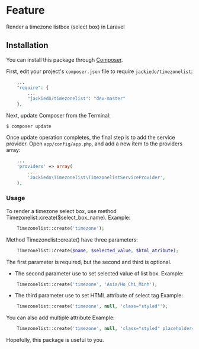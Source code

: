 # Feature
Render a timezone listbox (select box) in Laravel

## Installation

You can install this package through [Composer](https://getcomposer.org).

First, edit your project's `composer.json` file to require `jackiedo/timezonelist`:

```php
	...
    "require": {
		...
        "jackiedo/timezonelist": "dev-master"
	},
```

Next, update Composer from the Terminal:

```shell
$ composer update
```

Once update operation completes, the final step is to add the service provider. Open `app/config/app.php`, and add a new item to the providers array:

```php
	...
    'providers' => array(
        ...
        'Jackiedo\Timezonelist\TimezonelistServiceProvider',
	),
```

### Usage

To render a timezone select box, use method Timezonelist::create($select_box_name).
Example:
```php
	Timezonelist::create('timezone');
```

Method Timezonelist::create() have three parameters:
```php
	Timezonelist::create($name, $selected_value, $html_atribute);
```
The first parameter is required, but the second and third is optional.

- The second parameter use to set selected value of list box.
Example:
```php
	Timezonelist::create('timezone', 'Asia/Ho_Chi_Minh');
```

- The third parameter use to set HTML attribute of select tag
Example:
```php
	Timezonelist::create('timezone', null, 'class="styled"');
```

You can also add multiple attribute
Example:
```php
	Timezonelist::create('timezone', null, 'class="styled" placeholder="Plese select a timezone"');
```

Hopefully, this package is useful to you.